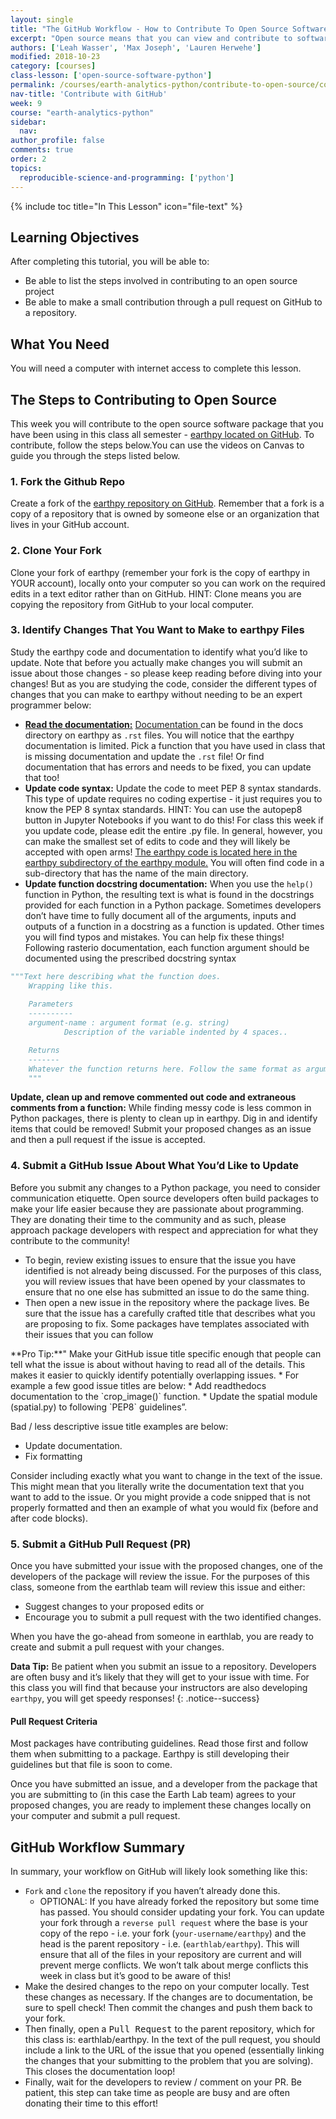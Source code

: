 ```yaml
---
layout: single
title: "The GitHub Workflow - How to Contribute To Open Source Software"
excerpt: "Open source means that you can view and contribute to software code like packages you use in Python. Learn about the ways that you can contribute without being an expert progammer."
authors: ['Leah Wasser', 'Max Joseph', 'Lauren Herwehe']
modified: 2018-10-23
category: [courses]
class-lesson: ['open-source-software-python']
permalink: /courses/earth-analytics-python/contribute-to-open-source/contribute-to-open-source-on-github/
nav-title: 'Contribute with GitHub'
week: 9
course: "earth-analytics-python"
sidebar:
  nav:
author_profile: false
comments: true
order: 2
topics:
  reproducible-science-and-programming: ['python']
---
```


{% include toc title="In This Lesson" icon="file-text" %}

<div class='notice--success' markdown="1">

## <i class="fa fa-graduation-cap" aria-hidden="true"></i> Learning Objectives

After completing this tutorial, you will be able to:

* Be able to list the steps involved in contributing to an open source project
* Be able to make a small contribution through a pull request on GitHub to a repository.

## <i class="fa fa-check-square-o fa-2" aria-hidden="true"></i> What You Need

You will need a computer with internet access to complete this lesson.
</div>

## The Steps to Contributing to Open Source


This week you will contribute to the open source software package that you have been using in this class all semester - <a href="https://www.github.com/earthlab/earthpy" target="_blank">earthpy located on GitHub</a>. To contribute, follow the steps below.You can use the videos on Canvas to guide you through the steps listed below. 

### 1. Fork the Github Repo
Create a fork of the <a href="http://www.github.com/earthlab/earthpy" target="_blank">earthpy repository on GitHub</a>. Remember that a fork is a copy of a repository that is owned by someone else or an organization that lives in your GitHub account.

### 2. Clone Your Fork

Clone your fork of earthpy (remember your fork is the copy of earthpy in YOUR account), locally onto your computer so you can work on the required edits in a text editor rather than on GitHub. HINT: Clone means you are copying the repository from GitHub to your local computer.

### 3. Identify Changes That You Want to Make to earthpy Files

Study the earthpy code and documentation to identify what you’d like to update. Note that before you actually make changes you will submit an issue about those changes - so please keep reading before diving into your changes! But as you are studying the code, consider the different types of changes that you can make to earthpy without needing to be an expert programmer below:


* <a href="https://github.com/earthlab/earthpy/tree/master/docs" target="_blank">**Read the documentation:**</a> <a href="https://earthpy.readthedocs.io/" target="_blank">Documentation </a> can be found in the docs directory on earthpy as `.rst` files. You will notice that the earthpy documentation is limited. Pick a function that you have used in class that is missing documentation and update the `.rst` file! Or find documentation that has errors and needs to be fixed, you can update that too!
* **Update code syntax:**  Update the code to meet PEP 8 syntax standards. This type of update requires no coding expertise - it just requires you to know the PEP 8 syntax standards. HINT: You can use the autopep8 button in Jupyter Notebooks if you want to do this! For class this week if you update code, please edit the entire .py file. In general, however, you can make the smallest set of edits to code and they will likely be accepted with open arms! <a href="https://github.com/earthlab/earthpy/tree/master/earthpy" target="_blank">The earthpy code is located here in the earthpy subdirectory of the earthpy module.</a> You will often find code in a sub-directory that has the name of the main directory. 
* **Update function docstring documentation:** When you use the `help()` function in Python, the resulting text is what is found in the docstrings provided for each function in a Python package. Sometimes developers don’t have time to fully document all of the arguments, inputs and outputs of a function in a docstring as a function is updated. Other times you will find typos and mistakes. You can help fix these things!  
Following rasterio documentation, each function argument should be documented using the prescribed docstring syntax

```python
"""Text here describing what the function does.
    Wrapping like this.
    
    Parameters
    ----------
    argument-name : argument format (e.g. string) 
            Description of the variable indented by 4 spaces..

    Returns
    -------
    Whatever the function returns here. Follow the same format as arguments above.
    """
```
**Update, clean up and remove commented out code and extraneous comments from a function:** While finding messy code is less common in Python packages, there is plenty to clean up in earthpy. Dig in and identify items that could be removed! Submit your proposed changes as an issue and then a pull request if the issue is accepted. 


### 4. Submit a GitHub Issue About What You’d Like to Update

Before you submit any changes to a Python package, you need to consider communication etiquette. Open source developers often build packages to make your life easier because they are passionate about programming. They are donating their time to the community and as such, please approach package developers with respect and appreciation for what they contribute to the community! 

* To begin, review existing issues to ensure that the issue you have identified is not already being discussed. For the purposes of this class, you will review issues that have been opened by your classmates to ensure that no one else has submitted an issue to do the same thing. 
* Then open a new issue in the repository where the package lives. Be sure that the issue has a carefully crafted title that describes what you are proposing to fix. Some packages have templates associated with their issues that you can follow


<div class="notice--success" markdown="1">
<i class="fa fa-star"></i> **Pro Tip:**"
Make your GitHub issue title specific enough that people can tell what the issue is about without having to read all of the details. This makes it easier to quickly identify potentially overlapping issues. 
* For example a few good issue titles are below:
* Add readthedocs documentation to the `crop_image()` function.
* Update the spatial module (spatial.py) to following `PEP8` guidelines”. 

Bad / less descriptive issue title examples are below:
* Update documentation.
* Fix formatting
</div>
    

Consider including exactly what you want to change in the text of the issue. This might mean that you literally write the documentation text that you want to add to the issue. Or you might provide a code snipped that is not properly formatted and then an example of what you would fix (before and after code blocks). 

### 5. Submit a GitHub Pull Request (PR)

Once you have submitted your issue with the proposed changes, one of the developers of the package will review the issue. For the purposes of this class, someone from the earthlab team will review this issue and either:

* Suggest changes to your proposed edits or
* Encourage you to submit a pull request with the two identified changes.

When you have the go-ahead from someone in earthlab, you are ready to create and submit a pull request with your changes.

<i class="fa fa-star"></i> **Data Tip:** Be patient when you submit an issue to a repository. Developers are often busy and it’s likely that they will get to your issue with time. For this class you will find that because your instructors are also developing `earthpy`, you will get speedy responses! 
{: .notice--success}


#### Pull Request Criteria
Most packages have contributing guidelines. Read those first and follow them when submitting to a package. Earthpy is still developing their guidelines but that file is soon to come.

Once you have submitted an issue, and a developer from the package that you are submitting to (in this case the Earth Lab team) agrees to your proposed changes, you are ready to implement these changes locally on your computer and submit a pull request. 

## GitHub Workflow Summary

In summary, your workflow on GitHub will likely look something like this:

* `Fork` and `clone` the repository if you haven’t already done this. 
    * OPTIONAL: If you have already forked the repository but some time has passed. You should consider updating your fork. You can update your fork through a `reverse pull request` where the base is your copy of the repo - i.e. your fork (`your-username/earthpy`) and the head is the parent repository - i.e. (`earthlab/earthpy`). This will ensure that all of the files in your repository are current and will prevent merge conflicts. We won’t talk about merge conflicts this week in class but it’s good to be aware of this! 
* Make the desired changes to the repo on your computer locally. Test these changes as necessary. If the changes are to documentation, be sure to spell check! Then commit the changes and push them back to your fork. 
* Then finally, open a <kbd>Pull Request</kbd> to the parent repository, which for this class is:  earthlab/earthpy. In the text of the pull request, you should include a link to the URL of the issue that you opened (essentially linking the changes that your submitting to the problem that you are solving). This closes the documentation loop! 
* Finally, wait for the developers to review / comment on your PR. Be patient, this step can take time as people are busy and are often donating their time to this effort!

